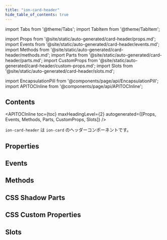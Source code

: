 ```yaml
---
title: "ion-card-header"
hide_table_of_contents: true
---
```

import Tabs from '@theme/Tabs';
import TabItem from '@theme/TabItem';

import Props from '@site/static/auto-generated/card-header/props.md';
import Events from '@site/static/auto-generated/card-header/events.md';
import Methods from '@site/static/auto-generated/card-header/methods.md';
import Parts from '@site/static/auto-generated/card-header/parts.md';
import CustomProps from '@site/static/auto-generated/card-header/custom-props.md';
import Slots from '@site/static/auto-generated/card-header/slots.md';



import EncapsulationPill from '@components/page/api/EncapsulationPill';
import APITOCInline from '@components/page/api/APITOCInline';

<EncapsulationPill type="shadow" />

<h2 className="table-of-contents__title">Contents</h2>

<APITOCInline
  toc={toc}
  maxHeadingLevel={2}
  autogenerated={[Props, Events, Methods, Parts, CustomProps, Slots]}
/>



`ion-card-header` は `ion-card` のヘッダーコンポーネントです。




## Properties
<Props />

## Events
<Events />

## Methods
<Methods />

## CSS Shadow Parts
<Parts />

## CSS Custom Properties
<CustomProps />

## Slots
<Slots />